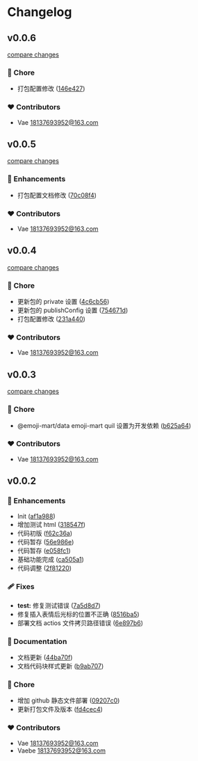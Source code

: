 # Changelog


## v0.0.6

[compare changes](https://github.com/vaebe/quill-emoji/compare/v0.0.5...v0.0.6)

### 🏡 Chore

- 打包配置修改 ([146e427](https://github.com/vaebe/quill-emoji/commit/146e427))

### ❤️ Contributors

- Vae <18137693952@163.com>

## v0.0.5

[compare changes](https://github.com/vaebe/quill-emoji/compare/v0.0.4...v0.0.5)

### 🚀 Enhancements

- 打包配置文档修改 ([70c08f4](https://github.com/vaebe/quill-emoji/commit/70c08f4))

### ❤️ Contributors

- Vae <18137693952@163.com>

## v0.0.4

[compare changes](https://github.com/vaebe/quill-emoji/compare/v0.0.3...v0.0.4)

### 🏡 Chore

- 更新包的 private 设置 ([4c6cb56](https://github.com/vaebe/quill-emoji/commit/4c6cb56))
- 更新包的 publishConfig 设置 ([754671d](https://github.com/vaebe/quill-emoji/commit/754671d))
- 打包配置修改 ([231a440](https://github.com/vaebe/quill-emoji/commit/231a440))

### ❤️ Contributors

- Vae <18137693952@163.com>

## v0.0.3

[compare changes](https://github.com/vaebe/quill-emoji/compare/v0.0.2...v0.0.3)

### 🏡 Chore

- @emoji-mart/data emoji-mart quil 设置为开发依赖 ([b625a64](https://github.com/vaebe/quill-emoji/commit/b625a64))

### ❤️ Contributors

- Vae <18137693952@163.com>

## v0.0.2


### 🚀 Enhancements

- Init ([af1a988](https://github.com/vaebe/quill-emoji/commit/af1a988))
- 增加测试 html ([318547f](https://github.com/vaebe/quill-emoji/commit/318547f))
- 代码初版 ([f62c36a](https://github.com/vaebe/quill-emoji/commit/f62c36a))
- 代码暂存 ([56e986e](https://github.com/vaebe/quill-emoji/commit/56e986e))
- 代码暂存 ([e058fc1](https://github.com/vaebe/quill-emoji/commit/e058fc1))
- 基础功能完成 ([ca505a1](https://github.com/vaebe/quill-emoji/commit/ca505a1))
- 代码调整 ([2f81220](https://github.com/vaebe/quill-emoji/commit/2f81220))

### 🩹 Fixes

- **test:** 修复测试错误 ([7a5d8d7](https://github.com/vaebe/quill-emoji/commit/7a5d8d7))
- 修复插入表情后光标的位置不正确 ([8516ba5](https://github.com/vaebe/quill-emoji/commit/8516ba5))
- 部署文档 actios 文件拷贝路径错误 ([6e897b6](https://github.com/vaebe/quill-emoji/commit/6e897b6))

### 📖 Documentation

- 文档更新 ([44ba70f](https://github.com/vaebe/quill-emoji/commit/44ba70f))
- 文档代码块样式更新 ([b9ab707](https://github.com/vaebe/quill-emoji/commit/b9ab707))

### 🏡 Chore

- 增加 github 静态文件部署 ([09207c0](https://github.com/vaebe/quill-emoji/commit/09207c0))
- 更新打包文件及版本 ([fd4cec4](https://github.com/vaebe/quill-emoji/commit/fd4cec4))

### ❤️ Contributors

- Vae <18137693952@163.com>
- Vaebe <18137693952@163.com>


